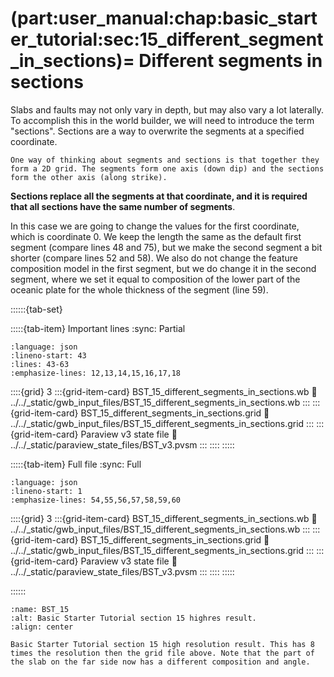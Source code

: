 (part:user_manual:chap:basic_starter_tutorial:sec:15_different_segment_in_sections)=
Different segments in sections
===============================

Slabs and faults may not only vary in depth, but may also vary a lot laterally. To accomplish this in the world builder, we will need to introduce the term "sections". Sections are a way to overwrite the segments at a specified coordinate. 

```{note}
One way of thinking about segments and sections is that together they form a 2D grid. The segments form one axis (down dip) and the sections form the other axis (along strike). 
```

**Sections replace all the segments at that coordinate, and it is required that all sections have the same number of segments**.

In this case we are going to change the values for the first coordinate, which is coordinate 0. We keep the length the same as the default first segment (compare lines 48 and 75), but we make the second segment a bit shorter (compare lines 52 and 58). We also do not change the feature composition model in the first segment, but we do change it in the second segment, where we set it equal to composition of the lower part of the oceanic plate for the whole thickness of the segment (line 59).

::::::{tab-set}

:::::{tab-item} Important lines
:sync: Partial

```{literalinclude} ../../_static/gwb_input_files/BST_15_different_segments_in_sections.wb
:language: json
:lineno-start: 43
:lines: 43-63
:emphasize-lines: 12,13,14,15,16,17,18
```
::::{grid} 3
:::{grid-item-card} BST_15_different_segments_in_sections.wb
:link: ../../_static/gwb_input_files/BST_15_different_segments_in_sections.wb
:::
:::{grid-item-card} BST_15_different_segments_in_sections.grid
:link: ../../_static/gwb_input_files/BST_15_different_segments_in_sections.grid
:::
:::{grid-item-card} Paraview v3 state file 
:link: ../../_static/paraview_state_files/BST_v3.pvsm
:::
::::
:::::

:::::{tab-item} Full file
:sync: Full


```{literalinclude} ../../_static/gwb_input_files/BST_15_different_segments_in_sections.wb
:language: json
:lineno-start: 1
:emphasize-lines: 54,55,56,57,58,59,60
```

::::{grid} 3
:::{grid-item-card} BST_15_different_segments_in_sections.wb
:link: ../../_static/gwb_input_files/BST_15_different_segments_in_sections.wb
:::
:::{grid-item-card} BST_15_different_segments_in_sections.grid
:link: ../../_static/gwb_input_files/BST_15_different_segments_in_sections.grid
:::
:::{grid-item-card} Paraview v3 state file 
:link: ../../_static/paraview_state_files/BST_v3.pvsm
:::
::::
:::::

::::::

```{figure} ../../../../doc/sphinx/_static/images/user_manual/basic_starter_tutorial/BST_15.png
:name: BST_15
:alt: Basic Starter Tutorial section 15 highres result. 
:align: center

Basic Starter Tutorial section 15 high resolution result. This has 8 times the resolution then the grid file above. Note that the part of the slab on the far side now has a different composition and angle.
```
